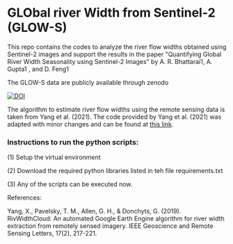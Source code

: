 # GLObal river Width from Sentinel-2 (GLOW-S)

This repo contains the codes to analyze the river flow widths obtained using Sentinel-2 images and support the results in the paper "Quantifying Global River Width Seasonality using Sentinel-2 Images" by A. R. Bhattarai1, A. Gupta1 ,  and D. Feng1 

The GLOW-S data are publicly available through zenodo


[![DOI](https://zenodo.org/badge/DOI/10.5281/zenodo.14774136.svg)](https://doi.org/10.5281/zenodo.14774136)

The algorithm to estimate river flow widths using the remote sensing data is taken from Yang et al. (2021). The code provided by Yang et al. (2021) was adapted with minor changes and can be found at [this link](https://code.earthengine.google.com/e005ddf44502ff85964cde19ff26721a?accept_repo=users%2FeeProject%2FRivWidthCloudPaper).

### Instructions to run the python scripts:
(1) Setup the virtual environment

(2) Download the required python libraries listed in teh file requirements.txt

(3) Any of the scripts can be executed now. 

References:

Yang, X., Pavelsky, T. M., Allen, G. H., & Donchyts, G. (2019). RivWidthCloud: An automated Google Earth Engine algorithm for river width extraction from remotely sensed imagery. IEEE Geoscience and Remote Sensing Letters, 17(2), 217-221.
